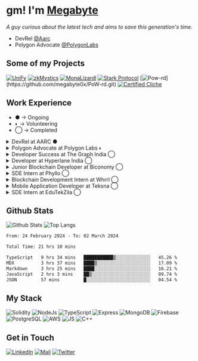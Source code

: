 # gm! I'm [Megabyte](https://megabyte0x.xyz/)

*A guy curious about the latest tech and aims to save this generation's time.*

- DevRel [@Aarc](twitter.com/0xAarc)
- Polygon Advocate [@PolygonLabs](twitter.com/0xPolygonLabs)

## Some of my Projects

[![UniFy](https://denvercoder1-github-readme-stats.vercel.app/api/pin/?username=0xlpircy&repo=unify&theme=dark&show_icons=true)](https://github.com/0xlpircy/unify)
[![zkMystics](https://denvercoder1-github-readme-stats.vercel.app/api/pin/?username=megabyte0x&repo=ethonline23_project&theme=dark&show_icons=true)](https://github.com/megabyte0x/ethonline23_project)
[![MonaLizardl](https://denvercoder1-github-readme-stats.vercel.app/api/pin/?username=Pratham-19&repo=ethIstanbul&theme=dark&show_icons=true)](https://github.com/Pratham-19/ethIstanbul)
[![Stark Protocol](https://denvercoder1-github-readme-stats.vercel.app/api/pin/?username=megabyte0x&repo=stark-protocol&theme=dark&show_icons=true)](https://github.com/megabyte0x/stark-protocol)
[![Pow-rd](https://denvercoder1-github-readme-stats.vercel.app/api/pin/?username=megabyte0x&repo=PoW-rd&theme=dark&show_icons=true")](https://github.com/megabyte0x/PoW-rd.git)
[![Certified Cliche](https://denvercoder1-github-readme-stats.vercel.app/api/pin/?username=megabyte0x&repo=certified_cliche&theme=dark&show_icons=true)](https://github.com/megabyte0x/certified_cliche.git)


## Work Experience

- ● -> Ongoing
- ◐ -> Volunteering
- ◯ -> Completed

<details>
<summary> DevRel at AARC ● </summary>

---

- Building documentation for the SDK.
- Working with the Dev Team to improve the DevX.
- Creating example repos as code snippets for the devs.

</details>
  
<details>
<summary>Polygon Advocate at Polygon Labs ◐ </summary>

---

- I created technical blogs and repos to onboard devs into the Polygon Ecosystem.
- Represented Polygon at several meetups IRL and online. 
- Contributed to zkThon by reviewing 65+ PRs and idThon by creating tutorial reports.

</details>

<details>
<summary>Developer Success at The Graph India ◯ </summary>

---

- Growing The Graph Protocol Ecosystem in INDIA by organizing workshops and various programs to nourish the community of Graph Protocol in INDIA.
- Delivering Technical Workshops to Graph Advocates around Graph Protocol.
- Creating Content Around The Graph Protocol.

</details>

<details>
<summary>Developer at Hyperlane India ◯</summary>

---

- Deployed Hyperlane on more than 6 chains.
- Gave workshops and mentored hackers.
- Reviewed and Tested the Documentation.

</details>

<details>
<summary>Junior Blockchain Developer at Biconomy ◯ </summary>

---

- Integration of new chains within the Biconomy’s mexa-sdk.
- Integration of new products within the Biconomy's AA SDK.
- Improving the documentation.
  
</details>

<details>
<summary>SDE Intern at Phyllo ◯</summary>

---

- Building indexers to fetch required data from different blockchains.
- Building 10+ APIs provides reputation data of a User, DAO, and many more.

</details>

<details>
<summary>Blockchain Development Intern at Whrrl ◯</summary>

---

- Natively implemented Wallet Connect on the DApp to keep the minimum number of libraries.
- Integrated deployed smart contracts with Front-end.

</details>

<details>
<summary>Mobile Application Developer at Teksna ◯</summary>

---

- Created the Authentication API and saved the users' data in a separate database.
- Designed, Developed, and Implemented a database, maintaining 2 different roles.

</details>

<details>
<summary>SDE Intern at EduTekZila ◯</summary>

---

- Designed and Built the Back-end, maintaining 3 different roles.
- Developed more than 10 UI pages.
- Integrated the front-end and back-end

</details>

## Github Stats

![Github Stats](https://github-readme-stats.vercel.app/api?username=megabyte0x&show_icons=true&theme=dark&hide_border=true&bg_color=0D1117)
![Top Langs](https://github-readme-stats.vercel.app/api/top-langs/?username=megabyte0x&layout=compact&theme=dark)

<!--START_SECTION:waka-->

```txt
From: 24 February 2024 - To: 02 March 2024

Total Time: 21 hrs 10 mins

TypeScript   9 hrs 34 mins   ███████████▒░░░░░░░░░░░░░   45.26 %
MDX          3 hrs 37 mins   ████▒░░░░░░░░░░░░░░░░░░░░   17.09 %
Markdown     3 hrs 25 mins   ████░░░░░░░░░░░░░░░░░░░░░   16.21 %
JavaScript   2 hrs 3 mins    ██▒░░░░░░░░░░░░░░░░░░░░░░   09.74 %
JSON         57 mins         █░░░░░░░░░░░░░░░░░░░░░░░░   04.54 %
```

<!--END_SECTION:waka-->

## My Stack

![Solidity](https://img.shields.io/badge/solidity-grey?style=for-the-badge&logo=solidity&logoColor=Green)
![NodeJs](https://img.shields.io/badge/NODE_JS-grey?style=for-the-badge&logo=nodedotjs&logoColor=Green)
![TypeScript](https://img.shields.io/badge/TS-grey?style=for-the-badge&logo=typescript&logoColor=Green)
![Express](https://img.shields.io/badge/EXPRESS-grey?style=for-the-badge&logo=EXPRESS&logoColor=Green)
![MongoDB](https://img.shields.io/badge/MONGODB-grey?style=for-the-badge&logo=MONGODB&logoColor=Green)
![Firebase](https://img.shields.io/badge/EXPRESS-grey?style=for-the-badge&logo=EXPRESS&logoColor=Green)
![PostgreSQL](https://img.shields.io/badge/PostgreSQL-grey?style=for-the-badge&logo=postgresql&logoColor=Yellow)
![AWS](https://img.shields.io/badge/AWS-grey?style=for-the-badge&logo=amazonaws&logoColor=Yellow)
![JS](https://img.shields.io/badge/JS-grey?style=for-the-badge&logo=javascript&logoColor=Green)
![C++](https://img.shields.io/badge/C++-grey?style=for-the-badge&logo=cplusplus&logoColor=Green)

## Get in Touch

[![LinkedIn](https://img.shields.io/badge/LinkedIn-26A5E4?style=for-the-badge&logo=LinkedIn&logoColor=white)](https://www.linkedin.com/in/megabyte0x/)
[![Mail](https://img.shields.io/badge/Email-D14836?style=for-the-badge&logo=gmail&logoColor=white)](mailto:contact@megabyte0x.xyz)
[![Twitter](https://img.shields.io/badge/Twitter-1DA1F2?style=for-the-badge&logo=twitter&logoColor=white)](https://img.shields.io/badge/Twitter-1DA1F2?style=for-the-badge&logo=twitter&logoColor=white)
